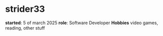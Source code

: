 # strider33
**started**: 5 of march 2025
**role**: Software Developer
**Hobbies** video games, reading, other stuff

